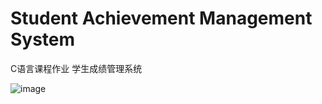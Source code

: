 # Student Achievement Management System
C语言课程作业
学生成绩管理系统


![image](https://user-images.githubusercontent.com/84364367/121355225-3fd78900-c962-11eb-9697-e3bcc05884e6.png)
